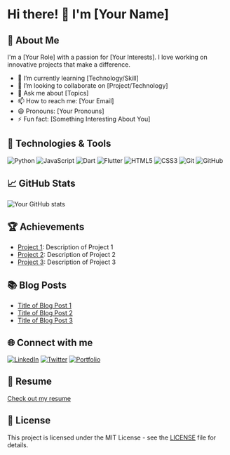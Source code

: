 # Hi there! 👋 I'm [Your Name]

## 🚀 About Me
I'm a [Your Role] with a passion for [Your Interests]. I love working on innovative projects that make a difference.

- 🌱 I’m currently learning [Technology/Skill]
- 👯 I’m looking to collaborate on [Project/Technology]
- 💬 Ask me about [Topics]
- 📫 How to reach me: [Your Email]
- 😄 Pronouns: [Your Pronouns]
- ⚡ Fun fact: [Something Interesting About You]

## 🔧 Technologies & Tools
![Python](https://img.shields.io/badge/-Python-333?style=flat&logo=python)
![JavaScript](https://img.shields.io/badge/-JavaScript-333?style=flat&logo=javascript)
![Dart](https://img.shields.io/badge/-Dart-333?style=flat&logo=dart)
![Flutter](https://img.shields.io/badge/-Flutter-333?style=flat&logo=flutter)
![HTML5](https://img.shields.io/badge/-HTML5-333?style=flat&logo=html5)
![CSS3](https://img.shields.io/badge/-CSS3-333?style=flat&logo=css3)
![Git](https://img.shields.io/badge/-Git-333?style=flat&logo=git)
![GitHub](https://img.shields.io/badge/-GitHub-333?style=flat&logo=github)

## 📈 GitHub Stats
![Your GitHub stats](https://github-readme-stats.vercel.app/api?username=YourUsername&show_icons=true&theme=radical)

## 🏆 Achievements
- [Project 1](https://github.com/YourUsername/Project1): Description of Project 1
- [Project 2](https://github.com/YourUsername/Project2): Description of Project 2
- [Project 3](https://github.com/YourUsername/Project3): Description of Project 3

## 📚 Blog Posts
- [Title of Blog Post 1](https://yourblog.com/post1)
- [Title of Blog Post 2](https://yourblog.com/post2)
- [Title of Blog Post 3](https://yourblog.com/post3)

## 🌐 Connect with me
[![LinkedIn](https://img.shields.io/badge/-LinkedIn-333?style=flat&logo=linkedin)](https://linkedin.com/in/YourUsername)
[![Twitter](https://img.shields.io/badge/-Twitter-333?style=flat&logo=twitter)](https://twitter.com/YourUsername)
[![Portfolio](https://img.shields.io/badge/-Portfolio-333?style=flat&logo=portfolio)](https://yourportfolio.com)

## 📄 Resume
[Check out my resume](https://yourresume.com)

## 📝 License
This project is licensed under the MIT License - see the [LICENSE](LICENSE) file for details.
